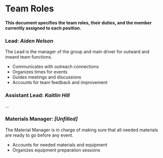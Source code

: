 # Team Roles
#### This document specifies the team roles, their duties, and the member currently assigned to each position.



### Lead: *Aiden Nelson*
The Lead is the manager of the group and main driver for outward and inward team functions.
* Communicates with outreach connections
* Organizes times for events
* Guides meetings and discussions
* Accounts for team feedback and improvement

### Assistant Lead: *Kaitlin Hill*
...

### Materials Manager: *[Unfilled]*
The Material Manager is in charge of making sure that all needed materials are ready to go before any event.
* Accounts for needed materials and equipment
* Organizes equipment preparation sessions
